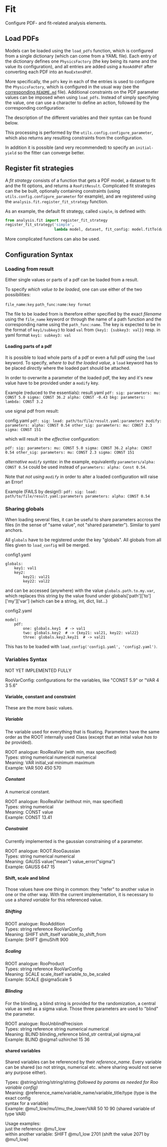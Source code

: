 Fit
===

Configure PDF- and fit-related analysis elements.


Load PDFs
---------

Models can be loaded using the `load_pdfs` function, which is configured from a single dictionary (which can come from a YAML file).
Each entry of the dictionary defines one `PhysicsFactory` (the key being its name and the value its configuration), and all entries are added using a `RooAddPdf` after converting each PDF into an `RooExtendPdf`.

More specifically, the `pdfs` key in each of the entries is used to configure the `PhysicsFactory`, which is configured in the usual way (see the [corresponding `README.md`](../physics/README.md) file).
Additional constraints on the PDF parameter values can be imposed when using `load_pdfs`.
Instead of simply specifying the value, one can use a character to define an action, followed by the corresponding configuration:

The description of the different variables and their syntax can be found below.

This processing is performed by the `utils.config.configure_parameter`, which also returns any resulting constraints from the configuration.

In addition it is possible (and very recommended) to specify an `initial-yield` so the fitter can converge better.


Register fit strategies
-----------------------

A *fit strategy* consists of a function that gets a PDF model, a dataset to fit and the fit options, and returns a `RooFitResult`.
Complicated fit strategies can the be built, optionally containing constraints (using `utils.config.configure_parameter` for example), and are registered using the `analysis.fit.register_fit_strategy` function.

As an example, the default fit strategy, called `simple`, is defined with:

```python
from analysis.fit import register_fit_strategy
register_fit_strategy('simple',
                      lambda model, dataset, fit_config: model.fitTo(dataset, *fit_config))
```

More complicated functions can also be used.


Configuration Syntax
--------------------

### Loading from result

Either single values or parts of a pdf can be loaded from a result.

To specify *which value to be loaded*, one can use either of the two possibilities:

`file_name:key`
`path_func:name:key format`

The file to be loaded from is therefore either specified by the exact *filename* using the `file_name` keyword
or through the name of a path function and the corresponding name using the `path_func:name`. The key
is expected to be in the format of `key1/subkey3` to load `val` from `{key1: {subkey3: val}}` resp. in yaml format
`key1:
    subkey3: val`

#### Loading parts of a pdf

It is possible to load whole parts of a pdf or even a full pdf using the `load` keyword. To specify,
*where to but the loaded value*, a `load` keyword has to be placed *directly* where the loaded part should
be attached.

In order to overwrite a parameter of the loaded pdf, the key and it's new value have to be provided under
a `modify` key.

Example (reduced to the essentials):
result.yaml
`pdf:
    sig:
        parameters:
            mu: CONST 5.0
            sigma: CONST 36.2
            alpha: CONST -0.43
    bkg:
        parameters:
            lambda: CONST 3.2`

use signal pdf from result:

config.yaml
`pdf:
    sig:
        load: path/to/file/result.yaml:parameters
        modify:
            parameters:
                alpha: CONST 0.54
    other_sig:
        parameters:
            mu: CONST 2.3
            sigma: CONST 151`

which will result in the *effective* configuration:

`pdf:
    sig:
        parameters:
            mu: CONST 5.0
            sigma: CONST 36.2
                alpha: CONST 0.54
    other_sig:
        parameters:
            mu: CONST 2.3
            sigma: CONST 151`

*alternative `modify` syntax*: in the example, equivalently `parameters/alpha: CONST 0.54` could be used instead of
`parameters:
    alpha: Const 0.54`.

Note that *not using `modify`* in order to alter a loaded configuration will raise an Error!

Example (FAILS by design!):
`pdf:
    sig:
        load: path/to/file/result.yaml:parameters
        parameters:
            alpha: CONST 0.54`

### Sharing globals

When loading several files, it can be useful to share parameters accross the files (in the sense of
"same value", not "shared parameter"). Similar to yaml anchors.

All `globals` have to be registered under the key "globals". All globals from all files given to
`load_config` will be merged.

config1.yaml
```
globals:
    key1: val1
    key2:
        key21: val21
        key22: val22
```

and can be accessed (anywhere) with the value `globals.path.to.my.var`, which replaces this string
by the value found under globals['path']['to']['my']['var'] (which can be a string, int, dict, list...)


config2.yaml
```
model:
    pdf:
        one: globals.key1  # -> val1
        two: globals.key2  # -> {key21: val21, key22: val22}
        three: globals.key2.key21  # -> val21
```

This has to be loaded with `load_config('config1.yaml', 'config2.yaml')`.

### Variables Syntax

NOT YET IMPLEMENTED FULLY


RooVarConfig: configurations for the variables, like
"CONST 5.9"
or
"VAR 4 3 5.6"

#### Variable, constant and constraint


These are the more basic values.

##### Variable
The variable used for everything that is floating. Parameters have the same order as the
ROOT internally used Class (except that an initial value *has to be* provided).

ROOT analogue: RooRealVar (with min, max specified)  
Types: string numerical numerical numerical  
Meaning: VAR initial_val minimum maximum  
Example: VAR 500 450 570  

##### Constant
A numerical constant.

ROOT analogue: RooRealVar (without min, max specified)  
Types: string numerical  
Meaning: CONST value  
Example: CONST 13.41  


##### Constraint

Currently implemented is the gaussian constraining of a parameter.

ROOT analogue: ROOT.RooGaussian  
Types: string numerical numerical  
Meaning: GAUSS value("mean") value_error("sigma")  
Example: GAUSS 647 15  

#### Shift, scale and blind

Those values have one thing in common: they "refer" to another value in one or the other way.
With the current implementation, it is necessary to use a *shared variable*
for this referenced value.

##### Shifting

ROOT analogue: RooAddition  
Types: string reference RooVarConfig  
Meaning: SHIFT shift_itself variable_to_shift_from  
Example: SHIFT @muShift 900  

##### Scaling

ROOT analogue: RooProduct  
Types: string reference RooVarConfig  
Meaning: SCALE scale_itself variable_to_be_scaled  
Example: SCALE @sigmaScale 5  

##### Blinding
For the blinding, a blind string is provided for the randomization, a central value
as well as a sigma value. Those three parameters are used to "blind" the parameter.

ROOT analogue: RooUnblindPrecision  
Types: string reference  string numerical numerical  
Meaning: BLIND blinding_reference blind_str central_val sigma_val  
Example: BLIND @sigma1 uzhirchel 15 36  



#### shared variables

Shared variables can be referenced by their *reference_name*. Every variable can
be shared (so not strings, numerical etc. where sharing would not serve any purpose either).


Types: @string/string/string/string *(followed by params as needed for Roo variable config)*  
Meaning: @reference_name/variable_name/variable_title/type (type is the exact config  
syntax for a variable)  
Example: @mu1_low/mu1/mu_the_lower/VAR 50 10 90 (shared variable of type VAR)  

Usage examples:  
just the reference: @mu1_low  
within another variable: SHIFT @mu1_low 2701 (shift the value 2071 by @mu1_low)  

